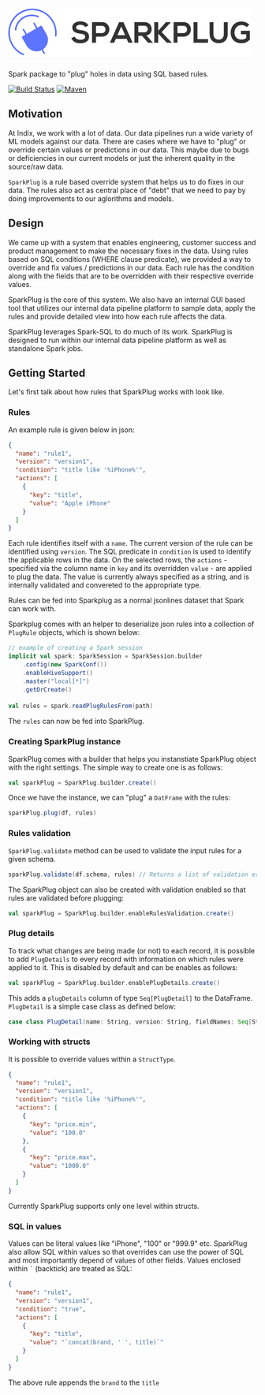 # ![Sparkplug](./logo/logo.svg)
Spark package to "plug" holes in data using SQL based rules. 

[![Build Status](https://travis-ci.org/indix/sparkplug.svg?branch=master)](https://travis-ci.org/indix/sparkplug) [![Maven](https://maven-badges.herokuapp.com/maven-central/com.indix/sparkplug_2.11/badge.svg)](http://repo1.maven.org/maven2/com/indix/sparkplug_2.11/)

## Motivation

At Indix, we work with a lot of data. Our data pipelines run a wide variety of ML models against our data. There are cases where we have to "plug" or override certain values or predictions in our data. This maybe due to bugs or deficiencies in our current models or just the inherent quality in the source/raw data.

`SparkPlug` is a rule based override system that helps us to do fixes in our data. The rules also act as central place of "debt" that we need to pay by doing improvements to our aglorithms and models.

## Design

We came up with a system that enables engineering, customer success and product management to make the necessary fixes in the data. Using rules based on SQL conditions (WHERE clause predicate), we provided a way to override and fix values / predictions in our data. Each rule has the condition along with the fields that are to be overridden with their respective override values.

SparkPlug is the core of this system. We also have an internal GUI based tool that utilizes our internal data pipeline platform to sample data, apply the rules and provide detailed view into how each rule affects the data.

SparkPlug leverages Spark-SQL to do much of its work. SparkPlug is designed to run within our internal data pipeline platform as well as standalone Spark jobs.

## Getting Started

Let's first talk about how rules that SparkPlug works with look like.

### Rules

An example rule is given below in json:

```json
{
  "name": "rule1",
  "version": "version1",
  "condition": "title like '%iPhone%'",
  "actions": [
    {
      "key": "title",
      "value": "Apple iPhone"
    }
  ]
}
```
Each rule identifies itself with a `name`. The current version of the rule can be identified using `version`. The SQL predicate in `condition` is used to identify the applicable rows in the data. On the selected rows, the `actions` - specified via the column name in `key` and its overridden `value` - are applied to plug the data. The value is currently always specified as a string, and is internally validated and convereted to the appropriate type.

Rules can be fed into Sparkplug as a normal jsonlines dataset that Spark can work with.

Sparkplug comes with an helper to deserialize json rules into a collection of `PlugRule` objects, which is shown below:

```scala
// example of creating a Spark session
implicit val spark: SparkSession = SparkSession.builder
    .config(new SparkConf())
    .enableHiveSupport()
    .master("local[*]")
    .getOrCreate()
    
val rules = spark.readPlugRulesFrom(path)
```
The `rules` can now be fed into SparkPlug.

### Creating SparkPlug instance

SparkPlug comes with a builder that helps you instanstiate SparkPlug object with the right settings. The simple way to create one is as follows:

```scala
val sparkPlug = SparkPlug.builder.create()
```

Once we have the instance, we can "plug" a `DatFrame` with the rules:

```scala
sparkPlug.plug(df, rules)
```

### Rules validation

`SparkPlug.validate` method can be used to validate the input rules for a given schema.

```scala
sparkPlug.validate(df.schema, rules) // Returns a list of validation errors if any.
```

The SparkPlug object can also be created with validation enabled so that rules are validated before plugging:

```scala
val sparkPlug = SparkPlug.builder.enableRulesValidation.create()
```

### Plug details

To track what changes are being made (or not) to each record, it is possible to add `PlugDetails` to every record with information on which rules were applied to it. This is disabled by default and can be enables as follows:

```scala
val sparkPlug = SparkPlug.builder.enablePlugDetails.create()
```
This adds a `plugDetails` column of type `Seq[PlugDetail]` to the DataFrame. `PlugDetail` is a simple case class as defined below:

```scala
case class PlugDetail(name: String, version: String, fieldNames: Seq[String])
```

### Working with structs

It is possible to override values within a `StructType`. 


```json
{
  "name": "rule1",
  "version": "version1",
  "condition": "title like '%iPhone%'",
  "actions": [
    {
      "key": "price.min",
      "value": "100.0"
    },
    {
      "key": "price.max",
      "value": "1000.0"
    }
  ]
}
```

Currently SparkPlug supports only one level within structs.

### SQL in values

Values can be literal values like "iPhone", "100" or "999.9" etc. SparkPlug also allow SQL within values so that overrides can use the power of SQL and most importantly depend of values of other fields. Values enclosed within `` ` `` (backtick) are treated as SQL:


```json
{
  "name": "rule1",
  "version": "version1",
  "condition": "true",
  "actions": [
    {
      "key": "title",
      "value": "`concat(brand, ' ', title)`"
    }
  ]
}
```

The above rule appends the `brand` to the `title`
